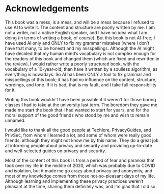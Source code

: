 # Acknowledgements

This book was a mess, is a mess, and will be a mess because I refused to use AI to write it. The content and structure are poorly written by me. I am not a writer, not a native English speaker, and I have no idea what I am doing (in terms of writing a book, of course). But this book is not AI-free; I have used AI only and ONLY to fix my grammar mistakes (where I don’t have that many, to be honest) and my misspellings. Although the AI might have decided that my human mind’s vocabulary is not complex enough for the readers of this book and changed them (which are fixed and rewritten in the review), I would rather write a poorly structured book, with the vocabulary of a 10-year-old, than have it written by a soulless algorithm, as everything is nowadays. So AI has been ONLY a tool to fix grammar and misspellings of this book; it has had no influence on the content, structure, wordings, and tone. If it is bad, that is my fault, and I take full responsibility for it.

Writing this book wouldn't have been possible if it weren’t for those boring classes I had to take at the university last term. The boredom they gave me made me start the book that I had wanted to start for years, and for the moral support of the good friends who stood by me and wish to remain unnamed.

I would like to thank all the good people at Techlore, PrivacyGuides, and PrivSec, from whom I learned a lot, and some of whom were really good friends, although they might not know me by this name. They do a great job at informing people about privacy and security and providing up-to-date and well-selected guides on privacy and security.

Most of the content of this book is from a period of fear and paranoia that took over my life in the middle of 2020, which was probably due to COVID and isolation, but it made me go crazy about privacy and anonymity, and most of my knowledge comes from those not-so-pleasant days of my life. Although learning and implementing these privacy practices weren’t pleasant at the time, sharing them definitely was, and I’m glad that I did so.